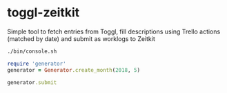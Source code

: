 # toggl-zeitkit

Simple tool to fetch entries from Toggl, fill descriptions using Trello actions (matched by date)
and submit as worklogs to Zeitkit

```bash
./bin/console.sh
```

```ruby
require 'generator'
generator = Generator.create_month(2018, 5)

generator.submit
```
